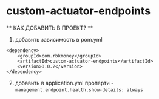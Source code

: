 # custom-actuator-endpoints

** КАК ДОБАВИТЬ В ПРОЕКТ? ** 

1) добавить зависимость в pom.yml
```
<dependency>
    <groupId>com.rbkmoney</groupId>
    <artifactId>custom-actuator-endpoints</artifactId>
    <version>0.0.2</version>
</dependency>
```
2) добавить в application.yml проперти - `management.endpoint.health.show-details: always`

